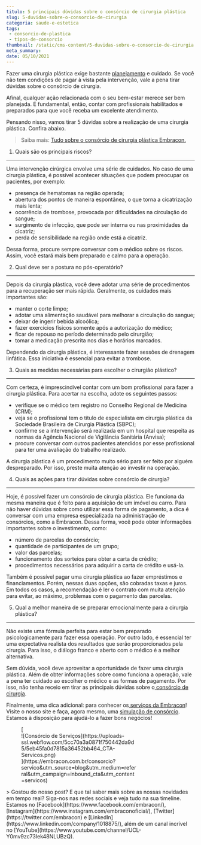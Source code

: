 ```yaml
---
titulo: 5 principais dúvidas sobre o consórcio de cirurgia plástica
slug: 5-duvidas-sobre-o-consorcio-de-cirurgia
categoria: saude-e-estetica
tags:
 - consorcio-de-plastica
 - tipos-de-consorcio
thumbnail: /static/cms-content/5-duvidas-sobre-o-consorcio-de-cirurgia.jpg
meta_summary: 
date: 05/10/2021
---
```

Fazer uma cirurgia plástica exige bastante [planejamento](https://www.embracon.com.br/blog/planejamento-financeiro-um-guia-para-as-financas-nao-sairem-de-controle) e cuidado. Se você não tem condições de pagar à vista pela intervenção, vale a pena tirar dúvidas sobre o consórcio de cirurgia.

Afinal, qualquer ação relacionada com o seu bem-estar merece ser bem planejada. É fundamental, então, contar com profissionais habilitados e preparados para que você receba um excelente atendimento.

Pensando nisso, vamos tirar 5 dúvidas sobre a realização de uma cirurgia plástica. Confira abaixo.

> Saiba mais: [Tudo sobre o consórcio de cirurgia plástica Embracon.](https://www.embracon.com.br/blog/tudo-sobre-o-consorcio-de-cirurgia-plastica-embracon)

1. Quais são os principais riscos?
----------------------------------

Uma intervenção cirúrgica envolve uma série de cuidados. No caso de uma cirurgia plástica, é possível acontecer situações que podem preocupar os pacientes, por exemplo:

- presença de hematomas na região operada;
- abertura dos pontos de maneira espontânea, o que torna a cicatrização mais lenta;
- ocorrência de trombose, provocada por dificuldades na circulação do sangue;
- surgimento de infecção, que pode ser interna ou nas proximidades da cicatriz;
- perda de sensibilidade na região onde está a cicatriz.

Dessa forma, procure sempre conversar com o médico sobre os riscos. Assim, você estará mais bem preparado e calmo para a operação.

2. Qual deve ser a postura no pós-operatório?
---------------------------------------------

Depois da cirurgia plástica, você deve adotar uma série de procedimentos para a recuperação ser mais rápida. Geralmente, os cuidados mais importantes são:

- manter o corte limpo;
- adotar uma alimentação saudável para melhorar a circulação do sangue;
- deixar de ingerir bebida alcoólica;
- fazer exercícios físicos somente após a autorização do médico;
- ficar de repouso no período determinado pelo cirurgião;
- tomar a medicação prescrita nos dias e horários marcados.

Dependendo da cirurgia plástica, é interessante fazer sessões de drenagem linfática. Essa iniciativa é essencial para evitar a trombose.

3. Quais as medidas necessárias para escolher o cirurgião plástico?
-------------------------------------------------------------------

Com certeza, é imprescindível contar com um bom profissional para fazer a cirurgia plástica. Para acertar na escolha, adote os seguintes passos:

- verifique se o médico tem registro no Conselho Regional de Medicina (CRM);
- veja se o profissional tem o título de especialista em cirurgia plástica da Sociedade Brasileira de Cirurgia Plástica (SBPC);
- confirme se a intervenção será realizada em um hospital que respeita as normas da Agência Nacional de Vigilância Sanitária (Anvisa);
- procure conversar com outros pacientes atendidos por esse profissional para ter uma avaliação do trabalho realizado.

A cirurgia plástica é um procedimento muito sério para ser feito por alguém despreparado. Por isso, preste muita atenção ao investir na operação.

4. Quais as ações para tirar dúvidas sobre consórcio de cirurgia?
-----------------------------------------------------------------

Hoje, é possível fazer um consórcio de cirurgia plástica. Ele funciona da mesma maneira que é feito para a aquisição de um imóvel ou carro. Para não haver dúvidas sobre como utilizar essa forma de pagamento, a dica é conversar com uma empresa especializada na administração de consórcios, como a Embracon. Dessa forma, você pode obter informações importantes sobre o investimento, como:

- número de parcelas do consórcio;
- quantidade de participantes de um grupo;
- valor das parcelas;
- funcionamento dos sorteios para obter a carta de crédito;
- procedimentos necessários para adquirir a carta de crédito e usá-la.

Também é possível pagar uma cirurgia plástica ao fazer empréstimos e financiamentos. Porém, nessas duas opções, são cobradas taxas e juros. Em todos os casos, a recomendação é ler o contrato com muita atenção para evitar, ao máximo, problemas com o pagamento das parcelas.

5. Qual a melhor maneira de se preparar emocionalmente para a cirurgia plástica?
--------------------------------------------------------------------------------

Não existe uma fórmula perfeita para estar bem preparado psicologicamente para fazer essa operação. Por outro lado, é essencial ter uma expectativa realista dos resultados que serão proporcionados pela cirurgia. Para isso, o diálogo franco e aberto com o médico é a melhor alternativa.

Sem dúvida, você deve aproveitar a oportunidade de fazer uma cirurgia plástica. Além de obter informações sobre como funciona a operação, vale a pena ter cuidado ao escolher o médico e as formas de pagamento. Por isso, não tenha receio em tirar as principais dúvidas sobre o[ consórcio de cirurgia](https://www.embracon.com.br/blog/5-duvidas-sobre-o-consorcio-de-cirurgia).

Finalmente, uma dica adicional: para conhecer os[ serviços da Embracon](https://www.embracon.com.br/blog/conheca-os-principais-consorcios-de-servicos-embracon)! Visite o nosso site e faça, agora mesmo, uma [simulação de consórcio](https://www.embracon.com.br/consorcio). Estamos à disposição para ajudá-lo a fazer bons negócios!

<figure class="w-richtext-figure-type-image w-richtext-align-center" style="max-width:310px">[<div>![Consórcio de Serviços](https://uploads-ssl.webflow.com/5cc70a3a0871f750442da9d5/5eb45fa0d7815a36452bb464_CTA-Servicos.png)</div>](https://embracon.com.br/consorcio?servico&utm_source=blog&utm_medium=referral&utm_campaign=inbound_cta&utm_content=servicos)</figure>> Gostou do nosso post? E que tal saber mais sobre as nossas novidades em tempo real? Siga-nos nas redes sociais e veja tudo na sua timeline. Estamos no [Facebook](https://www.facebook.com/embracon/), [Instagram](https://www.instagram.com/embraconoficial/), [Twitter](https://twitter.com/embracon) e [LinkedIn](https://www.linkedin.com/company/1018875/), além de um canal incrível no [YouTube](https://www.youtube.com/channel/UCL-Y0mv9zc73Iek48NLUBzQ).
